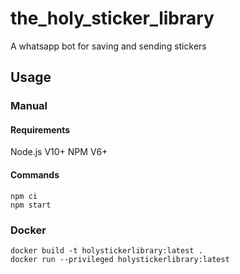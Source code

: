 # the_holy_sticker_library

A whatsapp bot for saving and sending stickers

## Usage

### Manual

#### Requirements

Node.js V10+
NPM V6+

#### Commands

```
npm ci
npm start
```

### Docker

```
docker build -t holystickerlibrary:latest .
docker run --privileged holystickerlibrary:latest
```
